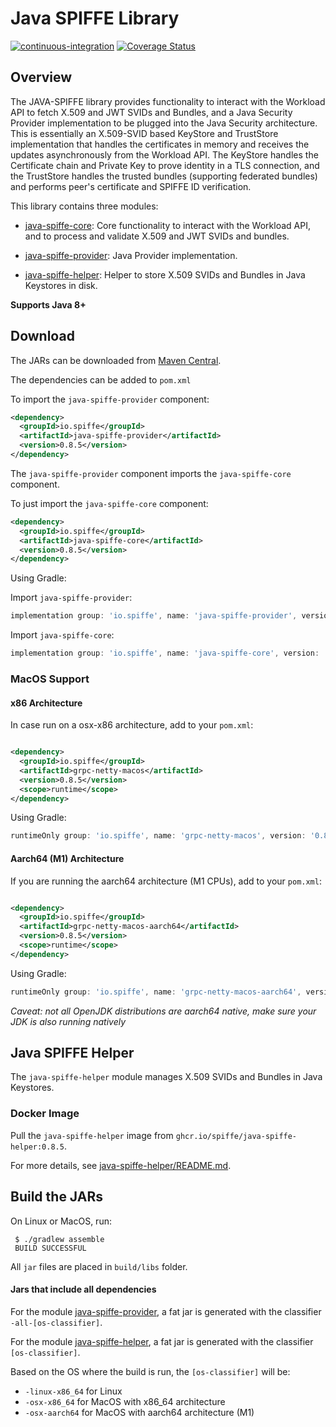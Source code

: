 # Java SPIFFE Library

[![continuous-integration](https://github.com/spiffe/java-spiffe/actions/workflows/gradle.yml/badge.svg)](https://github.com/spiffe/java-spiffe/actions/workflows/gradle.yml)
[![Coverage Status](https://coveralls.io/repos/github/spiffe/java-spiffe/badge.svg)](https://coveralls.io/github/spiffe/java-spiffe?branch=master)

## Overview

The JAVA-SPIFFE library provides functionality to interact with the Workload API to fetch X.509 and JWT SVIDs and Bundles, 
and a Java Security Provider implementation to be plugged into the Java Security architecture. This is essentially 
an X.509-SVID based KeyStore and TrustStore implementation that handles the certificates in memory and receives the updates 
asynchronously from the Workload API. The KeyStore handles the Certificate chain and Private Key to prove identity 
in a TLS connection, and the TrustStore handles the trusted bundles (supporting federated bundles) and performs 
peer's certificate and SPIFFE ID verification. 

This library contains three modules:

* [java-spiffe-core](java-spiffe-core/README.md): Core functionality to interact with the Workload API, and to process and validate 
X.509 and JWT SVIDs and bundles.

* [java-spiffe-provider](java-spiffe-provider/README.md): Java Provider implementation.

* [java-spiffe-helper](java-spiffe-helper/README.md): Helper to store X.509 SVIDs and Bundles in Java Keystores in disk.

**Supports Java 8+**

Download
--------

The JARs can be downloaded from [Maven Central](https://search.maven.org/search?q=g:io.spiffe%20AND%20v:0.8.5). 

The dependencies can be added to `pom.xml`

To import the `java-spiffe-provider` component: 
```xml
<dependency>
  <groupId>io.spiffe</groupId>
  <artifactId>java-spiffe-provider</artifactId>
  <version>0.8.5</version>
</dependency>
```
The `java-spiffe-provider` component imports the `java-spiffe-core` component.

To just import the `java-spiffe-core` component:
```xml
<dependency>
  <groupId>io.spiffe</groupId>
  <artifactId>java-spiffe-core</artifactId>
  <version>0.8.5</version>
</dependency>
```

Using Gradle:

Import `java-spiffe-provider`:
```gradle
implementation group: 'io.spiffe', name: 'java-spiffe-provider', version: '0.8.5'
```

Import `java-spiffe-core`:
```gradle
implementation group: 'io.spiffe', name: 'java-spiffe-core', version: '0.8.5'
```

### MacOS Support

#### x86 Architecture

In case run on a osx-x86 architecture, add to your `pom.xml`:

```xml

<dependency>
  <groupId>io.spiffe</groupId>
  <artifactId>grpc-netty-macos</artifactId>
  <version>0.8.5</version>
  <scope>runtime</scope>
</dependency>
```

Using Gradle:
```gradle
runtimeOnly group: 'io.spiffe', name: 'grpc-netty-macos', version: '0.8.5'
```

#### Aarch64 (M1) Architecture

If you are running the aarch64 architecture (M1 CPUs), add to your `pom.xml`:

```xml

<dependency>
  <groupId>io.spiffe</groupId>
  <artifactId>grpc-netty-macos-aarch64</artifactId>
  <version>0.8.5</version>
  <scope>runtime</scope>
</dependency>
```

Using Gradle:

```gradle
runtimeOnly group: 'io.spiffe', name: 'grpc-netty-macos-aarch64', version: '0.8.5'
```

*Caveat: not all OpenJDK distributions are aarch64 native, make sure your JDK is also running
natively*


## Java SPIFFE Helper

The `java-spiffe-helper` module manages X.509 SVIDs and Bundles in Java Keystores.

### Docker Image

Pull the `java-spiffe-helper` image from `ghcr.io/spiffe/java-spiffe-helper:0.8.5`.

For more details, see [java-spiffe-helper/README.md](java-spiffe-helper/README.md).

## Build the JARs

On Linux or MacOS, run:

```
 $ ./gradlew assemble
 BUILD SUCCESSFUL 
```

All `jar` files are placed in `build/libs` folder.  

#### Jars that include all dependencies 

For the module [java-spiffe-provider](java-spiffe-provider), a fat jar is generated with the classifier `-all-[os-classifier]`.

For the module [java-spiffe-helper](java-spiffe-helper), a fat jar is generated with the classifier `[os-classifier]`.

Based on the OS where the build is run, the `[os-classifier]` will be:

* `-linux-x86_64` for Linux
* `-osx-x86_64` for MacOS with x86_64 architecture
* `-osx-aarch64` for MacOS with aarch64 architecture (M1)
